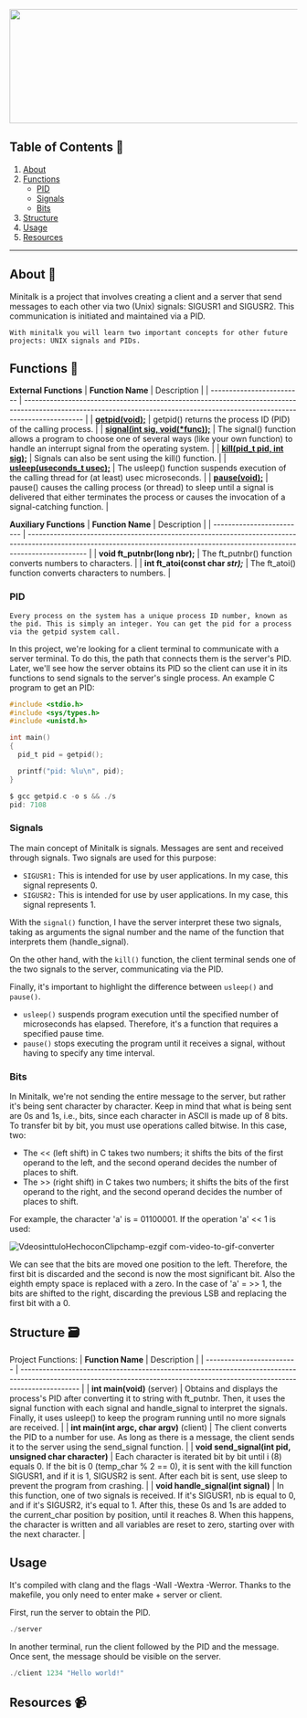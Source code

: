 <p align="center">
  <img width="560" height="200" src="https://github.com/user-attachments/assets/02a15ab1-4a67-45a9-8707-fd52b1cd11b2">
</p>

## Table of Contents 🔖
1. [About](#About)
2. [Functions](#Fun)
   - [PID](#PID)
   - [Signals](#Signals)
   - [Bits](Bits)
3. [Structure](#Struct)
4. [Usage](#Us)
5. [Resources](#Res)
***

<a id="About"></a>
## About 🚀
Minitalk is a project that involves creating a client and a server that send messages to each other via two (Unix) signals: SIGUSR1 and SIGUSR2.
This communication is initiated and maintained via a PID.

```With minitalk you will learn two important concepts for other future projects: UNIX signals and PIDs.```
<a id="Fun"></a>
## Functions 🧾
**External Functions**
| **Function Name**         | Description                                                                                                                                                                 |
| ------------------------- | ---------------------------------------------------------------------------------------------------------------------------------------------------------------------------- |
| [**getpid(void);**](https://man7.org/linux/man-pages/man2/getpid.2.html) | getpid() returns the process ID (PID) of the calling process. |
| [**signal(int sig, void(*func));**](https://www.ibm.com/docs/es/i/7.5?topic=functions-signal-handle-interrupt-signals) | The signal() function allows a program to choose one of several ways (like your own function) to handle an interrupt signal from the operating system. |
| [**kill(pid_t pid, int sig);**](https://man7.org/linux/man-pages/man2/kill.2.html) | Signals can also be sent using the kill() function. |
| [**usleep(useconds_t usec);**](https://man7.org/linux/man-pages/man3/usleep.3.html) | The usleep() function suspends execution of the calling thread for (at least) usec microseconds. |
| [**pause(void);**](https://man7.org/linux/man-pages/man2/pause.2.html) |  pause() causes the calling process (or thread) to sleep until a signal is delivered that either terminates the process or causes the invocation of a signal-catching function. |

**Auxiliary Functions**
| **Function Name**         | Description                                                                                                                                                                 |
| ------------------------- | ---------------------------------------------------------------------------------------------------------------------------------------------------------------------------- |
| **void	ft_putnbr(long nbr);** | The ft_putnbr() function converts numbers to characters. |
| **int	ft_atoi(const char *str);*** | The ft_atoi() function converts characters to numbers. |

<a id="PID"></a>
### PID
```Every process on the system has a unique process ID number, known as the pid. This is simply an integer. You can get the pid for a process via the getpid system call.```

In this project, we're looking for a client terminal to communicate with a server terminal. To do this, the path that connects them is the server's PID. Later, we'll see how the server obtains its PID so the client can use it in its functions to send signals to the server's single process.
An example C program to get an PID:
```c
#include <stdio.h>
#include <sys/types.h>
#include <unistd.h>

int main()
{
  pid_t pid = getpid();

  printf("pid: %lu\n", pid);
}
```
```c
$ gcc getpid.c -o s && ./s
pid: 7108
```

<a id="Signals"></a>
### Signals
The main concept of Minitalk is signals. Messages are sent and received through signals. Two signals are used for this purpose:
  - ```SIGUSR1:``` This is intended for use by user applications. In my case, this signal represents 0.
  - ```SIGUSR2:``` This is intended for use by user applications. In my case, this signal represents 1.

With the ```signal()``` function, I have the server interpret these two signals, taking as arguments the signal number and the name of the function that interprets them (handle_signal).

On the other hand, with the ```kill()``` function, the client terminal sends one of the two signals to the server, communicating via the PID.

Finally, it's important to highlight the difference between ```usleep()``` and ```pause()```.
  - ```usleep()``` suspends program execution until the specified number of microseconds has elapsed. Therefore, it's a function that requires a specified pause time.
  - ```pause()``` stops executing the program until it receives a signal, without having to specify any time interval.

<a id="Bits"></a>
### Bits
In Minitalk, we're not sending the entire message to the server, but rather it's being sent character by character.
Keep in mind that what is being sent are 0s and 1s, i.e., bits, since each character in ASCII is made up of 8 bits. To transfer bit by bit, you must use operations called bitwise. In this case, two:
- The << (left shift) in C takes two numbers; it shifts the bits of the first operand to the left, and the second operand decides the number of places to shift.
- The >> (right shift) in C takes two numbers; it shifts the bits of the first operand to the right, and the second operand decides the number of places to shift.

For example, the character 'a' is = 01100001. If the operation 'a' << 1 is used:

![VdeosinttuloHechoconClipchamp-ezgif com-video-to-gif-converter](https://github.com/user-attachments/assets/86da1f96-c261-4fb8-abd9-01d3be645b00)

We can see that the bits are moved one position to the left. Therefore, the first bit is discarded and the second is now the most significant bit. Also the eighth empty space is replaced with a zero. In the case of 'a' = >> 1, the bits are shifted to the right, discarding the previous LSB and replacing the first bit with a 0.

<a id="Struct"></a>
## Structure 🗃️
Project Functions:
| **Function Name**         | Description                                                                                                                                                                 |
| ------------------------- | ---------------------------------------------------------------------------------------------------------------------------------------------------------------------------- |
| **int	main(void)** (server) | Obtains and displays the process's PID after converting it to string with ft_putnbr. Then, it uses the signal function with each signal and handle_signal to interpret the signals. Finally, it uses usleep() to keep the program running until no more signals are received. |
| **int	main(int argc, char **argv)**** (client) | The client converts the PID to a number for use. As long as there is a message, the client sends it to the server using the send_signal function. |
| **void	send_signal(int pid, unsigned char character)** | Each character is iterated bit by bit until i (8) equals 0. If the bit is 0 (temp_char % 2 == 0), it is sent with the kill function SIGUSR1, and if it is 1, SIGUSR2 is sent. After each bit is sent, use sleep to prevent the program from crashing.  |
| **void	handle_signal(int signal)** | In this function, one of two signals is received. If it's SIGUSR1, nb is equal to 0, and if it's SIGUSR2, it's equal to 1. After this, these 0s and 1s are added to the current_char position by position, until it reaches 8. When this happens, the character is written and all variables are reset to zero, starting over with the next character. |

<a id="Us"></a>
## Usage
It's compiled with clang and the flags -Wall -Wextra -Werror. Thanks to the makefile, you only need to enter make + server or client.

First, run the server to obtain the PID.

```c
./server
```
In another terminal, run the client followed by the PID and the message. Once sent, the message should be visible on the server.
```c
./client 1234 "Hello world!"
```

<a id="Res"></a>
## Resources 📹
